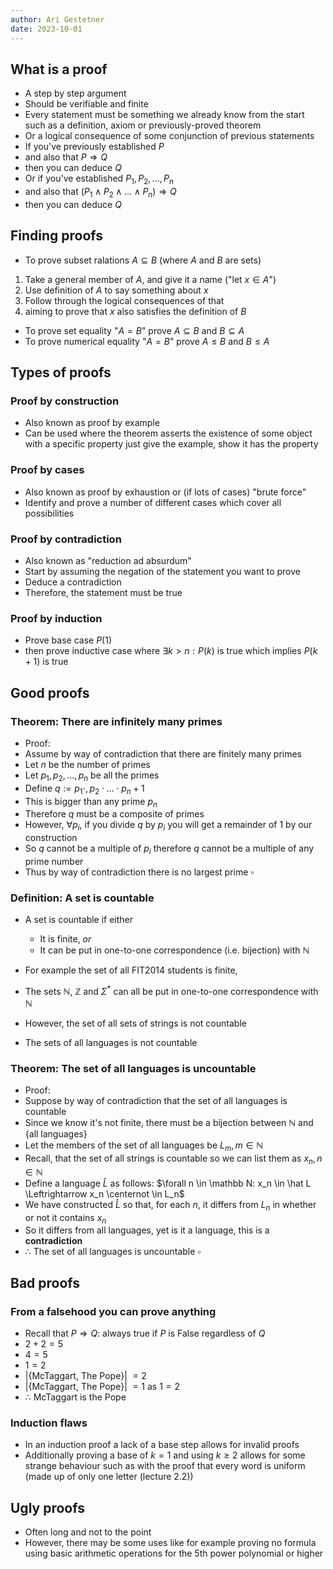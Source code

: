 ```yaml
---
author: Ari Gestetner
date: 2023-10-01
---
```


## What is a proof
* A step by step argument
* Should be verifiable and finite
* Every statement must be something we already know from the start such as a definition, axiom or previously-proved theorem
* Or a logical consequence of some conjunction of previous statements
* If you've previously established $P$
* and also that $P\Rightarrow Q$
* then you can deduce $Q$
* Or if you've established $P_1,P_2, \dots , P_n$
* and also that $(P_1\land P_2 \land \dots \land P_n) \Rightarrow Q$
* then you can deduce $Q$
## Finding proofs
* To prove subset ralations $A\subseteq B$ (where $A$ and $B$ are sets)
1. Take a general member of $A$, and give it a name ("let $x \in A$")
2. Use definition of $A$ to say something about $x$
3. Follow through the logical consequences of that
4. aiming to prove that $x$ also satisfies the definition of $B$

* To prove set equality "$A=B$" prove $A\subseteq B$ and $B \subseteq A$
* To prove numerical equality "$A=B$" prove $A\leq B$ and $B \leq A$
## Types of proofs
### Proof by construction
* Also known as proof by example
* Can be used where the theorem asserts the existence of some object with a specific property just give the example, show it has the property
### Proof by cases
* Also known as proof by exhaustion or (if lots of cases) "brute force"
* Identify and prove a number of different cases which cover all possibilities 
### Proof by contradiction
* Also known as "reduction ad absurdum"
* Start by assuming the negation of the statement you want to prove
* Deduce a contradiction
* Therefore, the statement must be true
### Proof by induction
* Prove base case $P(1)$ 
* then prove inductive case where $\exists k > n: P(k)$ is true which implies $P(k+1)$ is true 

## Good proofs
### Theorem: There are infinitely many primes
* Proof:
* Assume by way of contradiction that there are finitely many primes
* Let $n$ be the number of primes
* Let $p_1,p_2,\dots ,p_n$ be all the primes
* Define $q := p_1\cdot ,p_2 \cdot \dots \cdot p_n + 1$
* This is bigger than any prime $p_n$
* Therefore $q$ must be a composite of primes
* However, $\forall p_i$, if you divide $q$ by $p_i$ you will get a remainder of $1$ by our construction
* So $q$ cannot be a multiple of $p_i$ therefore $q$ cannot be a multiple of any prime number
* Thus by way of contradiction there is no largest prime $\square$ 

### Definition: A set is countable
* A set is countable if either
	* It is finite, *or*
	* It can be put in one-to-one correspondence (i.e. bijection) with $\mathbb N$ 
* For example the set of all FIT2014 students is finite,
* The sets $\mathbb N$, $\mathbb Z$ and $\Sigma ^*$ can all be put in one-to-one correspondence with $\mathbb N$

* However, the set of all sets of strings is not countable
* The sets of all languages is not countable

### Theorem: The set of all languages is uncountable
* Proof:
* Suppose by way of contradiction that the set of all languages is countable
* Since we know it's not finite, there must be a bijection between $\mathbb N$ and {all languages}
* Let the members of the set of all languages be $L_m,m\in \mathbb N$
* Recall, that the set of all strings is countable so we can list them as $x_n, n\in \mathbb N$
* Define a language $\hat L$ as follows: $\forall n \in \mathbb N: x_n \in \hat L \Leftrightarrow x_n \centernot \in L_n$ 
* We have constructed $\hat L$ so that, for each $n$, it differs from $L_n$ in whether or not it contains $x_n$
* So it differs from all languages, yet is it a language, this is a **contradiction**
* $\therefore$ The set of all languages is uncountable $\square$ 
## Bad proofs
### From a falsehood you can prove anything
* Recall that $P\Rightarrow Q$: always true if $P$ is False regardless of $Q$
* $2+2 = 5$
* $4=5$
* $1=2$
* |{McTaggart, The Pope}| $=2$
* |{McTaggart, The Pope}| $=1$ as $1=2$
* $\therefore$ McTaggart is the Pope

### Induction flaws
* In an induction proof a lack of a base step allows for invalid proofs
* Additionally proving a base of $k=1$ and using $k\geq 2$ allows for some strange behaviour such as with the proof that every word is uniform (made up of only one letter (lecture 2.2))
## Ugly proofs
* Often long and not to the point
* However, there may be some uses like for example proving no formula using basic arithmetic operations for the 5th power polynomial or higher

